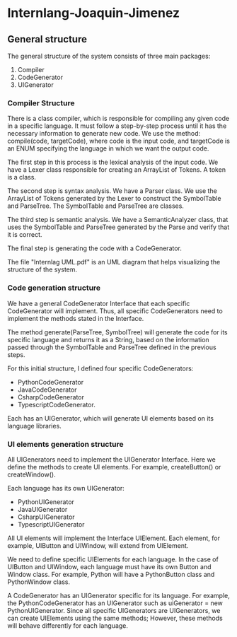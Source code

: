 # Internlang-Joaquin-Jimenez

## General structure ##

The general structure of the system consists of three main packages:
1. Compiler
2. CodeGenerator
3. UIGenerator



### Compiler Structure ###

There is a class compiler, which is responsible for compiling any given code in a specific language. It must follow a step-by-step process until it has the necessary information to generate new code. We use the method: compile(code, targetCode), where code is the input code, and targetCode is an ENUM specifying the language in which we want the output code. 

The first step in this process is the lexical analysis of the input code. We have a Lexer class responsible for creating an ArrayList of Tokens. A token is a class.

The second step is syntax analysis. We have a Parser class. We use the ArrayList of Tokens generated by the Lexer to construct the SymbolTable and ParseTree. The SymbolTable and ParseTree are classes.

The third step is semantic analysis. We have a SemanticAnalyzer class, that uses the SymbolTable and ParseTree generated by the Parse and verify that it is correct.

The final step is generating the code with a CodeGenerator.

The file "Internlag UML.pdf" is an UML diagram that helps visualizing the structure of the system.


### Code generation structure ###

We have a general CodeGenerator Interface that each specific CodeGenerator will implement. Thus, all specific CodeGenerators need to implement the methods stated in the Interface. 

The method generate(ParseTree, SymbolTree) will generate the code for its specific language and returns it as a String, based on the information passed through the SymbolTable and ParseTree defined in the previous steps.

For this initial structure, I defined four specific CodeGenerators:
* PythonCodeGenerator
* JavaCodeGenerator
* CsharpCodeGenerator
* TypescriptCodeGenerator.

Each has an UIGenerator, which will generate UI elements based on its language libraries.


### UI elements generation structure ###

All UIGenerators need to implement the UIGenerator Interface. Here we define the methods to create UI elements. For example, createButton() or createWindow().
 
Each language has its own UIGenerator: 
* PythonUIGenerator
* JavaUIGenerator
* CsharpUIGenerator
* TypescriptUIGenerator

All UI elements will implement the Interface UIElement. Each element, for example, UIButton and UIWindow, will extend from UIElement.

We need to define specific UIElements for each language. In the case of UIButton and UIWindow, each language must have its own Button and Window class. For example, Python will have a PythonButton class and PythonWindow class.

A CodeGenerator has an UIGenerator specific for its language. For example, the PythonCodeGenerator has an UIGenerator such as uiGenerator = new PythonUIGenerator. Since all specific UIGenerators are UIGenerators, we can create UIElements using the same methods; However, these methods will behave differently for each language.